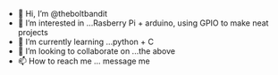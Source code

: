 - 👋 Hi, I’m @theboltbandit
- 👀 I’m interested in ...Rasberry Pi + arduino, using GPIO to make neat projects
- 🌱 I’m currently learning ...python + C
- 💞️ I’m looking to collaborate on ...the above
- 📫 How to reach me ... message me

<!---
theboltbandit/theboltbandit is a ✨ special ✨ repository because its `README.md` (this file) appears on your GitHub profile.
You can click the Preview link to take a look at your changes.
--->

